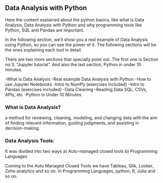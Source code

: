 
## Data Analysis with Python

Here the content explained about the python basics, like  what is Data Analysis, Data Analysis with Python and why programming tools like Python, SQL and Pandas are important.

In the following section, we’ll show you a real example of Data Analysis using Python, so you can see the power of it. The following sections will be the ones explaining each tool in detail.

There are two more sections that specially point out. The first one is Section no 3, “Jupyter tutorial”. And also the last section, Python in under 10 minutes.

-What is Data Analysis
-Real example Data Analysis with Python
-How to use Jupyter Notebooks
-Intro to NumPy (exercises included)
-Intro to Pandas (exercises included)
-Data Cleaning
-Reading Data SQL, CSVs, APIs, etc
-Python in Under 10 Minutes

### What is Data Analysis?

a method for reviewing, cleaning, modeling, and changing data with the aim of finding relevant information, guiding judgments, and assisting in decision-making.

### Data Analysis Tools:

It was divided into two ways a) Auto-managed closed tools b) Programming Languages

Coming to the Auto Managed Closed Tools we have Tableau, Qlik, Looker, Zoho analytics and so on. In Programming Languages, python, R, Julia and so on.


